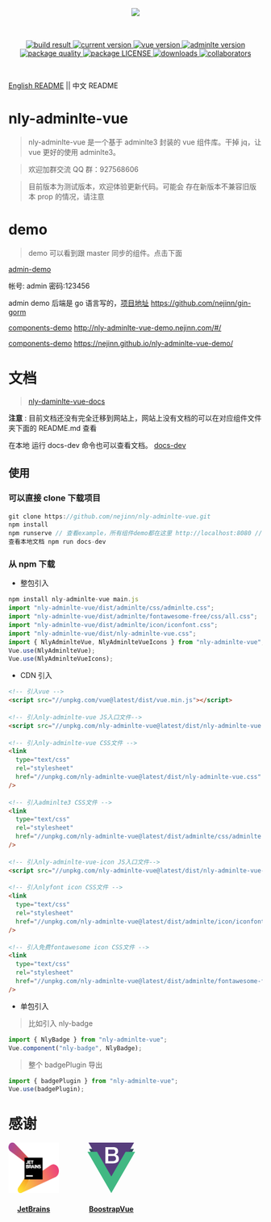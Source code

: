 <p align="center">
  <a href="https://github.com/nejinn/nly-adminlte-vue">
    <img src="https://github.com/nejinn/nly-adminlte-vue/blob/master/static/NLYREADME.png" width="300">
  </a>
</p>
<br>
<p align="center">
  <a href="https://travis-ci.org/github/nejinn/nly-adminlte-vue">
    <img src="https://travis-ci.org/nejinn/nly-adminlte-vue.svg?branch=master" alt="build result">
  </a>
  <a href="https://www.npmjs.com/package/nly-adminlte-vue">
    <img src="https://img.shields.io/npm/v/nly-adminlte-vue?color=green" alt="current version">
  </a>
  <a href="https://cn.vuejs.org">
    <img src="https://img.shields.io/badge/vue.js-2.x-green" alt="vue version">
  </a>
  <a href="https://github.com/ColorlibHQ/AdminLTE">
    <img src="https://img.shields.io/badge/adminlte-3.x-yellow" alt="adminlte version">
  </a>
  <a href="https://packagequality.com/#?package=nly-adminlte-vue">
    <img src="https://npm.packagequality.com/shield/nly-adminlte-vue.svg" alt="package quality" />
  </a>
    <a href="https://github.com/nejinn/nly-adminlte-vue/blob/master/LICENSE">
    <img src="https://img.shields.io/npm/l/nly-adminlte-vue" alt="package LICENSE" />
  </a>
  </a>
    <a href="https://www.npmjs.com/package/nly-adminlte-vue">
    <img src="https://img.shields.io/npm/dt/nly-adminlte-vue" alt="downloads" />
  </a>
  </a>
    <a href="https://github.com/nejinn/nly-adminlte-vue/graphs/contributors">
    <img src="https://img.shields.io/npm/collaborators/nly-adminlte-vue" alt="collaborators" />
  </a>

</p>

</BR>

[English README](https://github.com/nejinn/nly-adminlte-vue) || 中文 README

# nly-adminlte-vue

> nly-adminlte-vue 是一个基于 adminlte3 封装的 vue 组件库。干掉 jq，让 vue 更好的使用 adminlte3。

> 欢迎加群交流 QQ 群：927568606

> 目前版本为测试版本，欢迎体验更新代码。可能会 存在新版本不兼容旧版本 prop 的情况，请注意

# demo

> demo 可以看到跟 master 同步的组件。点击下面

[admin-demo](http://gin-admin.nejinn.com)

帐号: admin
密码:123456

admin demo 后端是 go 语言写的，[项目地址](https://github.com/nejinn/gin-gorm)
https://github.com/nejinn/gin-gorm

[components-demo](http://nly-adminlte-vue-demo.nejinn.com/#/)
http://nly-adminlte-vue-demo.nejinn.com/#/

[components-demo](https://nejinn.github.io/nly-adminlte-vue-demo/)
https://nejinn.github.io/nly-adminlte-vue-demo/

# 文档

> [nly-daminlte-vue-docs](http://nly-adminlte-vue.nejinn.com/)

**注意** : 目前文档还没有完全迁移到网站上，网站上没有文档的可以在对应组件文件夹下面的 README.md 查看

在本地 运行 docs-dev 命令也可以查看文档。 [docs-dev](#43-install)

## 使用

### 可以直接 clone 下载项目

```js
git clone https://github.com/nejinn/nly-adminlte-vue.git
npm install
npm runserve // 查看example，所有组件demo都在这里 http://localhost:8080 //
查看本地文档 npm run docs-dev
```

### 从 npm 下载

- 整包引入

```js
npm install nly-adminlte-vue main.js
import "nly-adminlte-vue/dist/adminlte/css/adminlte.css";
import "nly-adminlte-vue/dist/adminlte/fontawesome-free/css/all.css";
import "nly-adminlte-vue/dist/adminlte/icon/iconfont.css";
import "nly-adminlte-vue/dist/nly-adminlte-vue.css";
import { NlyAdminlteVue, NlyAdminlteVueIcons } from "nly-adminlte-vue";
Vue.use(NlyAdminlteVue);
Vue.use(NlyAdminlteVueIcons);
```

- CDN 引入

```html
<!-- 引入vue -->
<script src="//unpkg.com/vue@latest/dist/vue.min.js"></script>

<!-- 引入nly-adminlte-vue JS入口文件-->
<script src="//unpkg.com/nly-adminlte-vue@latest/dist/nly-adminlte-vue.umd.js"></script>

<!-- 引入nly-adminlte-vue CSS文件 -->
<link
  type="text/css"
  rel="stylesheet"
  href="//unpkg.com/nly-adminlte-vue@latest/dist/nly-adminlte-vue.css"
/>

<!-- 引入adminlte3 CSS文件 -->
<link
  type="text/css"
  rel="stylesheet"
  href="//unpkg.com/nly-adminlte-vue@latest/dist/adminlte/css/adminlte.css"
/>

<!-- 引入nly-adminlte-vue-icon JS入口文件-->
<script src="//unpkg.com/nly-adminlte-vue@latest/dist/nly-adminlte-vue-icon.umd.js"></script>

<!-- 引入nlyfont icon CSS文件 -->
<link
  type="text/css"
  rel="stylesheet"
  href="//unpkg.com/nly-adminlte-vue@latest/dist/adminlte/icon/iconfont.css"
/>

<!-- 引入免费fontawesome icon CSS文件 -->
<link
  type="text/css"
  rel="stylesheet"
  href="//unpkg.com/nly-adminlte-vue@latest/dist/adminlte/fontawesome-free/css/all.css"
/>
```

- 单包引入

> 比如引入 nly-badge

```js
import { NlyBadge } from "nly-adminlte-vue";
Vue.component("nly-badge", NlyBadge);
```

> 整个 badgePlugin 导出

```js
import { badgePlugin } from "nly-adminlte-vue";
Vue.use(badgePlugin);
```

# 感谢

<div style='display:inline-block; width:100px;margin: 0 auto; text-align: center'>
  <a href="https://www.jetbrains.com/">
  <img style='display:table-cell,vertical-align:middle; height:100px' src="https://raw.githubusercontent.com/nejinn/nly-adminlte-vue/master/static/jetbrains-variant-2.png" alt="jetbrains logo" />
  <div><h4>JetBrains</h4></div>
  </a>
</div>

<div style='display:inline-block; width:200px; margin: 0 auto; text-align: center'>
<a href="https://bootstrap-vue.org/">
<svg data-v-792738cd="" xmlns="http://www.w3.org/2000/svg" height="100px" width="100px" viewBox="0 0 2041 2160" clip-rule="evenodd" fill-rule="evenodd"><title data-v-792738cd="">BootstrapVue logo</title> <path data-v-792738cd="" d="m1397 271-370 642-371-642h-592l963 1667 962-1667z" fill="#34495e"></path> <path data-v-792738cd="" d="m44 0h1952l-979 1696z" fill="#563d7c" fill-rule="nonzero"></path> <path data-v-792738cd="" d="m1633 392-612 1061-613-1061h-408l1021 1768 1020-1768z" fill="#41b883"></path> <path data-v-792738cd="" d="m767 196h339c62 0 112 14 150 43 38 28 56 71 56 129 0 36-8 66-25 91s-42 44-74 58v2c43 9 75 29 98 61 22 31 33 71 33 118 0 28-5 53-15 77s-25 44-46 61c-21 18-47 31-80 41-32 11-71 16-116 16h-320zm122 292h199c29 0 54-9 73-25 20-17 29-41 29-72 0-35-8-60-26-75-17-14-43-21-76-21h-199zm0 305h216c37 0 66-10 86-29s31-46 31-81-10-61-31-80-49-28-86-28h-216z" fill="#fff"></path></svg>
<div><h4>BoostrapVue</h4></div>
</a>
</div>
